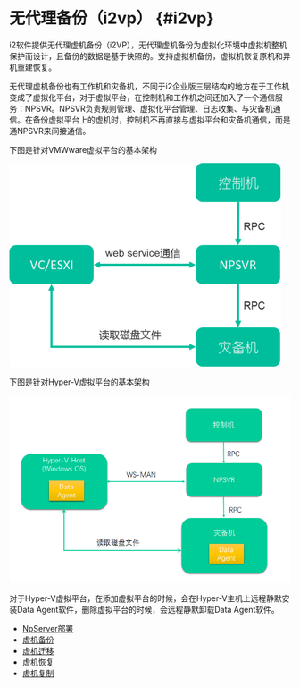 # 无代理备份（i2vp） {#i2vp}

i2软件提供无代理虚机备份（i2VP），无代理虚机备份为虚拟化环境中虚拟机整机保护而设计，且备份的数据是基于快照的。支持虚拟机备份，虚拟机恢复原机和异机重建恢复。

无代理虚机备份也有工作机和灾备机，不同于i2企业版三层结构的地方在于工作机变成了虚拟化平台，对于虚拟平台，在控制机和工作机之间还加入了一个通信服务：NPSVR。NPSVR负责规则管理、虚拟化平台管理、日志收集、与灾备机通信。在备份虚拟平台上的虚机时，控制机不再直接与虚拟平台和灾备机通信，而是通NPSVR来间接通信。


下图是针对VMWware虚拟平台的基本架构

![](/assets/V6.139984.png)


下图是针对Hyper-V虚拟平台的基本架构

![](/assets/hyperv-structure2.png)


对于Hyper-V虚拟平台，在添加虚拟平台的时候，会在Hyper-V主机上远程静默安装Data Agent软件，删除虚拟平台的时候，会远程静默卸载Data Agent软件。


* [NpServer部署](install_npsvr.md)
* [虚机备份](vm_backup.md)
* [虚机迁移](vm_move.md)
* [虚机恢复](vm_restore.md)
* [虚机复制](vm_rep.md)



